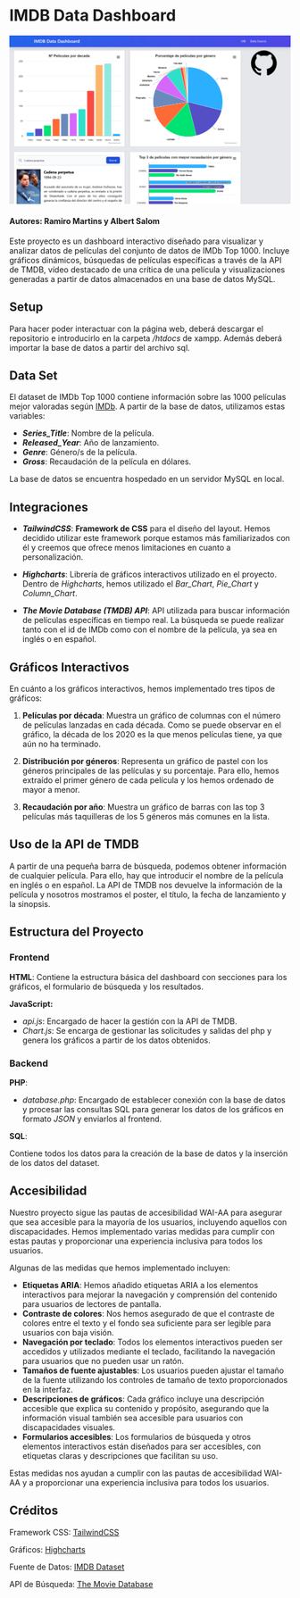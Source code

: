 # IMDB Data Dashboard

![Captura de pantalla de la página web](./img/screenshot.png)

#### Autores: Ramiro Martins y Albert Salom

Este proyecto es un dashboard interactivo diseñado para visualizar y analizar datos de películas del conjunto de datos de IMDb Top 1000. Incluye gráficos dinámicos, búsquedas de películas específicas a través de la API de TMDB, vídeo destacado de una crítica de una película y visualizaciones generadas a partir de datos almacenados en una base de datos MySQL.

## Setup

Para hacer poder interactuar con la página web, deberá descargar el repositorio e introducirlo en la carpeta _/htdocs_ de xampp. Además deberá importar la base de datos a partir del archivo sql.

## Data Set

El dataset de IMDb Top 1000 contiene información sobre las 1000 películas mejor valoradas según [IMDb](https://www.imdb.com/). A partir de la base de datos, utilizamos estas variables:

- **_Series_Title_**: Nombre de la película.
- **_Released_Year_**: Año de lanzamiento.
- **_Genre_**: Género/s de la película.
- **_Gross_**: Recaudación de la película en dólares.

La base de datos se encuentra hospedado en un servidor MySQL en local.

## Integraciones

- **_TailwindCSS_**: **Framework de CSS** para el diseño del layout. Hemos decidido utilizar este framework porque estamos más familiarizados con él y creemos que ofrece menos limitaciones en cuanto a personalización.

- **_Highcharts_**: Librería de gráficos interactivos utilizado en el proyecto. Dentro de _Highcharts_, hemos utilizado el _Bar_Chart_, _Pie_Chart_ y _Column_Chart_.

- **_The Movie Database (TMDB) API_**: API utilizada para buscar información de películas específicas en tiempo real. La búsqueda se puede realizar tanto con el id de IMDb como con el nombre de la película, ya sea en inglés o en español.

## Gráficos Interactivos

En cuánto a los gráficos interactivos, hemos implementado tres tipos de gráficos:

1. **Películas por década**: Muestra un gráfico de columnas con el número de películas lanzadas en cada década. Como se puede observar en el gráfico, la década de los 2020 es la que menos películas tiene, ya que aún no ha terminado.

2. **Distribución por géneros**: Representa un gráfico de pastel con los géneros principales de las películas y su porcentaje. Para ello, hemos extraído el primer género de cada película y los hemos ordenado de mayor a menor.

3. **Recaudación por año**: Muestra un gráfico de barras con las top 3 películas más taquilleras de los 5 géneros más comunes en la lista.

## Uso de la API de TMDB

A partir de una pequeña barra de búsqueda, podemos obtener información de cualquier película. Para ello, hay que introducir el nombre de la película en inglés o en español. La API de TMDB nos devuelve la información de la película y nosotros mostramos el poster, el título, la fecha de lanzamiento y la sinopsis.

## Estructura del Proyecto

### Frontend

**HTML**: Contiene la estructura básica del dashboard con secciones para los gráficos, el formulario de búsqueda y los resultados.

**JavaScript:**

- _api.js_: Encargado de hacer la gestión con la API de TMDB.
- _Chart.js_: Se encarga de gestionar las solicitudes y salidas del php y genera los gráficos a partir de los datos obtenidos.

### Backend

**PHP**:

- _database.php_: Encargado de establecer conexión con la base de datos y procesar las consultas SQL para generar los datos de los gráficos en formato _JSON_ y enviarlos al frontend.

**SQL**:

Contiene todos los datos para la creación de la base de datos y la inserción de los datos del dataset.

## Accesibilidad

Nuestro proyecto sigue las pautas de accesibilidad WAI-AA para asegurar que sea accesible para la mayoría de los usuarios, incluyendo aquellos con discapacidades. Hemos implementado varias medidas para cumplir con estas pautas y proporcionar una experiencia inclusiva para todos los usuarios.

Algunas de las medidas que hemos implementado incluyen:

- **Etiquetas ARIA**: Hemos añadido etiquetas ARIA a los elementos interactivos para mejorar la navegación y comprensión del contenido para usuarios de lectores de pantalla.
- **Contraste de colores**: Nos hemos asegurado de que el contraste de colores entre el texto y el fondo sea suficiente para ser legible para usuarios con baja visión.
- **Navegación por teclado**: Todos los elementos interactivos pueden ser accedidos y utilizados mediante el teclado, facilitando la navegación para usuarios que no pueden usar un ratón.
- **Tamaños de fuente ajustables**: Los usuarios pueden ajustar el tamaño de la fuente utilizando los controles de tamaño de texto proporcionados en la interfaz.
- **Descripciones de gráficos**: Cada gráfico incluye una descripción accesible que explica su contenido y propósito, asegurando que la información visual también sea accesible para usuarios con discapacidades visuales.
- **Formularios accesibles**: Los formularios de búsqueda y otros elementos interactivos están diseñados para ser accesibles, con etiquetas claras y descripciones que facilitan su uso.

Estas medidas nos ayudan a cumplir con las pautas de accesibilidad WAI-AA y a proporcionar una experiencia inclusiva para todos los usuarios.

## Créditos

Framework CSS: [TailwindCSS](https://tailwindcss.com/)

Gráficos: [Highcharts](https://www.highcharts.com/)

Fuente de Datos: [IMDB Dataset](https://www.kaggle.com/datasets/harshitshankhdhar/imdb-dataset-of-top-1000-movies-and-tv-shows)

API de Búsqueda: [The Movie Database](https://www.themoviedb.org/)
